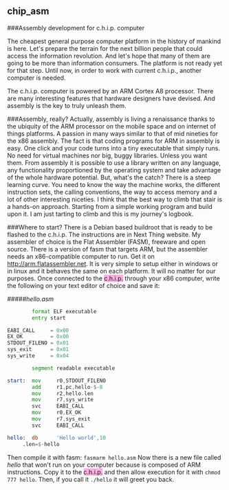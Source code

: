 ## chip_asm
###Assembly development for c.h.i.p. computer

The cheapest general purpose computer platform in the history of mankind is here. Let's prepare the terrain for the next billion people that could access the information revolution. And let's hope that many of them are going to be more than information consumers. The platform is not ready yet for that step. Until now, in order to work with current c.h.i.p., another computer is needed.

The c.h.i.p. computer is powered by an ARM Cortex A8 processor. There are many interesting features that hardware designers have devised. And assembly is the key to truly unleash them.

###Assembly, really?
Actually, assembly is living a renaissance thanks to the ubiquity of the ARM processor on the mobile space and on internet of things platforms. A passion in many ways similar to that of mid nineties for the x86 assembly.
The fact is that coding programs for ARM in assembly is easy. One click and your code turns into a tiny executable that simply runs. No need for virtual machines nor big, buggy libraries. Unless you want them. From assembly it is possible to use a library written on any language, any functionality proportioned by the operating system and take advantage of the whole hardware potential. But, what's the catch?
There is a steep learning curve. You need to know the way the machine works, the different instruction sets, the calling conventions, the way to access memory and a lot of other interesting niceties.
I think that the best way to climb that stair is a hands-on approach. Starting from a simple working program and build upon it. I am just tarting to climb and this is my journey's logbook.

###Where to start?
There is a Debian based buildroot that is ready to be flashed to the c.h.i.p. The instructions are in Next Thing website. My assembler of choice is the Flat Assembler (FASM), freeware and open source. There is a version of fasm that targets ARM, but the assembler needs an x86-compatible computer to run. Get it on http://arm.flatassembler.net. It is very simple to setup either in windows or in linux and it behaves the same on each platform. It will no matter for our purposes.
Once connected to the <span style="background-color: #feafe0;">c.h.i.p.</span> through your x86 computer, write the following on your text editor of choice and save it:

#####*hello.asm*
```asm
        format ELF executable
        entry start

EABI_CALL     = 0x00
EX_OK         = 0x00
STDOUT_FILENO = 0x01
sys_exit      = 0x01
sys_write     = 0x04

        segment readable executable

start:  mov     r0,STDOUT_FILENO
        add     r1,pc,hello-$-8
        mov     r2,hello.len
        mov     r7,sys_write
        svc     EABI_CALL
        mov     r0,EX_OK
        mov     r7,sys_exit
        svc     EABI_CALL

hello:  db      'Hello world',10
     .len=$-hello
```
Then compile it with fasm: `fasmarm hello.asm` 
Now there is a new file called *hello* that won't run on your computer because is composed of ARM instructions. Copy it to the <span style="background-color: #feafe0;">c.h.i.p.</span> and then allow execution for it with `chmod 777 hello`. Then, if you call it `./hello` it will greet you back.
